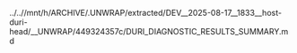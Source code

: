 ../..//mnt/h/ARCHIVE/.UNWRAP/extracted/DEV__2025-08-17__1833__host-duri-head/__UNWRAP/449324357c/DURI_DIAGNOSTIC_RESULTS_SUMMARY.md